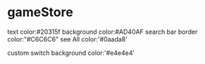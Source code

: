 # gameStore
text color:#20315f
background color:#AD40AF
search bar border color:"#C6C6C6"
see All color:'#0aada8'

custom switch background color:'#e4e4e4'
